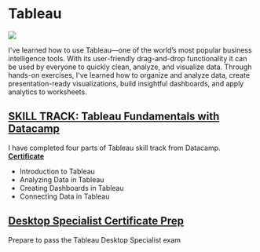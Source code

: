 # Tableau 
<a href="https://public.tableau.com/profile/minji.kim2364#!/" target="_blank">
  <img src=https://img.shields.io/badge/-tableau-E97627?style=for-the-badge&logo=tableau&logoColor=white />
</a>

I've learned how to use Tableau—one of the world’s most popular business intelligence tools. 
With its user-friendly drag-and-drop functionality it can be used by everyone to quickly clean, analyze, and visualize data.
Through hands-on exercises, I've learned how to organize and analyze data, create presentation-ready visualizations, build insightful dashboards, and apply analytics to worksheets. 

## [SKILL TRACK: Tableau Fundamentals with Datacamp](https://github.com/minji-mia/Tableau/tree/main/Datacamp)

I have completed four parts of Tableau skill track from Datacamp. [**Certificate**](https://github.com/minji-mia/Tableau/blob/main/Datacamp/Datacamp%20Certificate/Tableau%20Fundamentals%20Track%20certificate.pdf)

- Introduction to Tableau
- Analyzing Data in Tableau
- Creating Dashboards in Tableau
- Connecting Data in Tableau

## [Desktop Specialist Certificate Prep](https://github.com/minji-mia/Tableau/tree/main/Desktop%20Specialist%20Certificate%20Prep)
Prepare to pass the Tableau Desktop Specialist exam 
